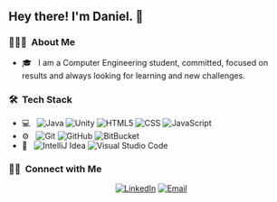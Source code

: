 <h2> Hey there! I'm Daniel. 👋</h2>

<h3> 👨🏻‍💻 &nbsp;About Me </h3>

- 🎓 &nbsp; I am a Computer Engineering student, committed, focused on results and always looking for learning and new challenges.

<h3> 🛠 &nbsp;Tech Stack</h3>

- 💻 &nbsp;
  ![Java](https://img.shields.io/badge/-Java-333333?style=flat&logo=Java)
  ![Unity](https://img.shields.io/badge/-Unity-333333?style=flat&logo=unity)
  ![HTML5](https://img.shields.io/badge/-HTML5-333333?style=flat&logo=HTML5)
  ![CSS](https://img.shields.io/badge/-CSS-333333?style=flat&logo=CSS3)
  ![JavaScript](https://img.shields.io/badge/-JavaScript-333333?style=flat&logo=javascript)
- ⚙️ &nbsp;
  ![Git](https://img.shields.io/badge/-Git-333333?style=flat&logo=git)
  ![GitHub](https://img.shields.io/badge/-GitHub-333333?style=flat&logo=github)
  ![BitBucket](https://img.shields.io/badge/-BitBucket-333333?style=flat&logo=bitbucket)
- 🔧 &nbsp;
  ![IntelliJ Idea](https://img.shields.io/badge/-IntelliJ%20Idea-333333?style=flat&logo=intellijidea)
  ![Visual Studio Code](https://img.shields.io/badge/-Visual%20Studio%20Code-333333?style=flat&logo=visual-studio-code)

<h3> 🤝🏻 &nbsp;Connect with Me </h3>

<p align="center">
<a href="https://www.linkedin.com/in/danielsilva41/"><img alt="LinkedIn" src="https://img.shields.io/badge/LinkedIn-Daniel%20Silva-blue?style=flat-square&logo=linkedin"></a>
<a href="mailto:dsilva260405@gmail.com"><img alt="Email" src="https://img.shields.io/badge/Email-dsilva260405@gmail.com-blue?style=flat-square&logo=gmail"></a>
</p>
